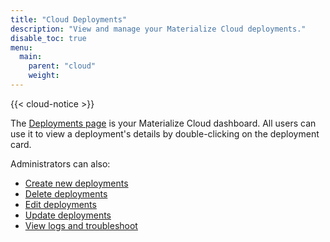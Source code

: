 ```yaml
---
title: "Cloud Deployments"
description: "View and manage your Materialize Cloud deployments."
disable_toc: true
menu:
  main:
    parent: "cloud"
    weight:
---
```


{{< cloud-notice >}}

The [Deployments page](http://cloud.materialize.com/deployments) is your Materialize Cloud dashboard. All users can use it to view a deployment's details by double-clicking on the deployment card.

Administrators can also:

* [Create new deployments](../create-deployments)
* [Delete deployments](../delete-deployments)
* [Edit deployments](../administer-workspace)
* [Update deployments](../update-deployments)
* [View logs and troubleshoot](../troubleshoot-cloud)
